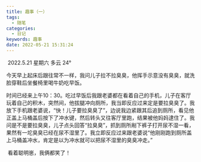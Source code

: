 ```yaml
---
title: 趣事（一）
tags:
  - 随笔
categories:
  - 日记
keywords: 趣事
date: 2022-05-21 15:31:24
---
```


​	2022.5.21 星期六 多云 24°

​	今天早上起床后跟往常不一样，我问儿子拉不拉臭臭，他挥手示意没有臭臭，就洗脸穿鞋后坐餐椅里喝牛奶吃早饭。

<!--more-->

​	时间已经来上午10：30。吃过早饭后我跟老婆都在看着自己的手机，儿子在客厅玩着自己的积木，突然间，他拔腿冲向厕所，我当即反应过来定是要拉臭臭了。我放下手机跟老婆说，“快！儿子要拉臭臭了”，边说我边紧跟其后追到厕所，看见他正盖上马桶盖后按下了冲水键，然后转头又往客厅里跑，结果被他妈妈逮住了。我问是不是要拉臭臭，儿子点头回答“拉臭臭”，抓到厕所剐下裤子打开尿不湿一看，果然有一坨臭臭已经在尿不湿里了。我立即反应过来跟老婆说“他刚刚跑到厕所盖上马桶盖冲水，肯定是以为冲水就可以把尿不湿里的臭臭冲走。”

​	看着聪明崽，我俩都笑了！

